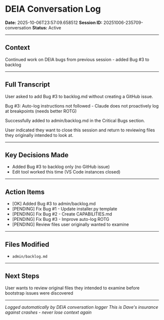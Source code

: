 # DEIA Conversation Log

**Date:** 2025-10-06T23:57:09.658512
**Session ID:** 20251006-235709-conversation
**Status:** Active

---

## Context
Continued work on DEIA bugs from previous session - added Bug #3 to backlog

---

## Full Transcript
User asked to add Bug #3 to backlog.md without creating a GitHub issue.

Bug #3: Auto-log instructions not followed - Claude does not proactively log at breakpoints (needs better ROTG)

Successfully added to admin/backlog.md in the Critical Bugs section.

User indicated they want to close this session and return to reviewing files they originally intended to look at.

---

## Key Decisions Made
- Added Bug #3 to backlog only (no GitHub issue)
- Edit tool worked this time (VS Code instances closed)

---

## Action Items
- [OK] Added Bug #3 to admin/backlog.md
- [PENDING] Fix Bug #1 - Update installer.py template
- [PENDING] Fix Bug #2 - Create CAPABILITIES.md
- [PENDING] Fix Bug #3 - Improve auto-log ROTG
- [PENDING] Review files user originally wanted to examine

---

## Files Modified
- `admin/backlog.md`

---

## Next Steps
User wants to review original files they intended to examine before bootstrap issues were discovered

---

*Logged automatically by DEIA conversation logger*
*This is Dave's insurance against crashes - never lose context again*
